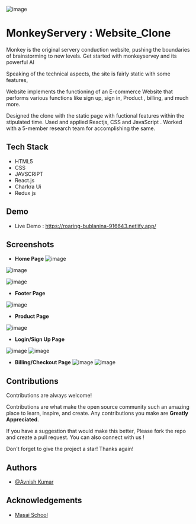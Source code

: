 

![image](https://user-images.githubusercontent.com/105915649/208597855-b573be9e-1a16-46b9-b60f-3249563c7dd4.png)



# MonkeyServery : Website_Clone


Monkey is the original servery conduction website, pushing the boundaries of brainstorming to new levels. Get started with monkeyservey and its powerful AI

Speaking of the technical aspects, the site is fairly static with some features, 

Website implements the functioning of an E-commerce Website that performs various functions like sign up, sign in, Product , billing, and much more.

Designed the clone with the static page with fuctional features within the stipulated time. Used and applied Reactjs, CSS and JavaScript . Worked with a 5-member research team for accomplishing the same. 
## Tech Stack

 - HTML5
- CSS
- JAVSCRIPT
- React.js
- Charkra Ui
- Redux js

 







## Demo

- Live Demo : https://roaring-bublanina-916643.netlify.app/



## Screenshots

- **Home Page**
![image](https://user-images.githubusercontent.com/105915649/208597310-b1b96cc9-b957-4c76-864d-2c5cca61fbfd.png)


 
![image](https://user-images.githubusercontent.com/105915649/208597009-c658da8d-a1a0-4b14-84d8-119bd6f1b961.png)

![image](https://user-images.githubusercontent.com/105915649/208597068-dcf42369-7ed0-4773-8acd-aeca8dea3c7d.png)

- **Footer Page**

![image](https://user-images.githubusercontent.com/105915649/208597163-2393981f-79ef-409d-84f9-1e2a31239ec5.png)



- **Product  Page**  

![image](https://user-images.githubusercontent.com/105915649/208597398-da54b358-2859-41b0-b6b1-32f31eb561c5.png)


- **Login/Sign Up Page**


![image](https://user-images.githubusercontent.com/105915649/208597513-581a1eb2-d6d0-4145-8a80-baf3b3540694.png)
![image](https://user-images.githubusercontent.com/105915649/208597543-32a688c7-7c7d-452f-8f9a-aa2ee8215d00.png)



- **Billing/Checkout Page**
![image](https://user-images.githubusercontent.com/105915649/208597596-1ee0a33a-afd8-4a9c-8c60-79b4c5b8d10c.png)
![image](https://user-images.githubusercontent.com/105915649/208597632-360719a2-c458-49e0-a7c1-fad64dba18d8.png)






## Contributions

Contributions are always welcome!

Contributions are what make the open source community such an amazing place to learn, inspire, and create. Any contributions you make are **Greatly Appreciated**.

If you have a suggestion that would make this better, Please fork the repo and create a pull request. You can also connect with us !

Don't forget to give the project a star! Thanks again!

## Authors

- [@Avnish Kumar](https://www.github.com/Ashukla011)





## Acknowledgements

 - [Masai School](https://www.masaischool.com/)
 

